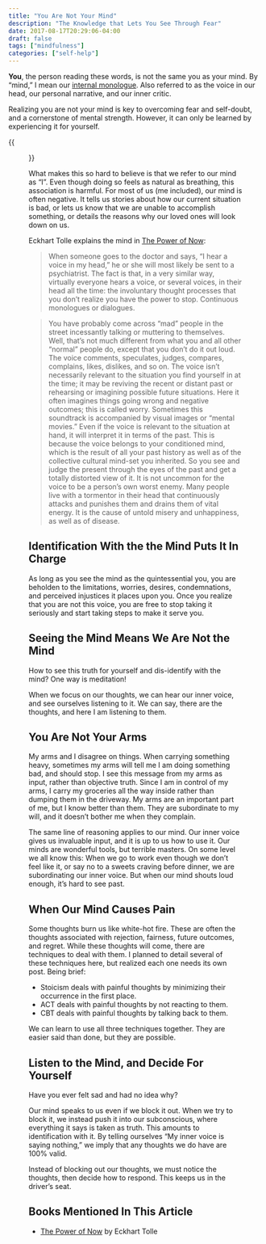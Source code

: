 ```yaml
---
title: "You Are Not Your Mind"
description: "The Knowledge that Lets You See Through Fear"
date: 2017-08-17T20:29:06-04:00
draft: false
tags: ["mindfulness"]
categories: ["self-help"]
---
```

**You**, the person reading these words, is not the same you as your mind. By “mind,” I mean our [internal monologue](https://en.wikipedia.org/wiki/Internal_monologue). Also referred to as the voice in our head, our personal narrative, and our inner critic.

Realizing you are not your mind is key to overcoming fear and self-doubt, and a cornerstone of mental strength. However, it can only be learned by experiencing it for yourself.
<!--more-->

{{<figure class="" src="/img/you-are-not-your-mind/Drawing1-1-300x300.png" title="You are not your mind, but your mind is part of you.">}}

What makes this so hard to believe is that we refer to our mind as “I”. Even though doing so feels as natural as breathing, this association is harmful. For most of us (me included), our mind is often negative. It tells us stories about how our current situation is bad, or lets us know that we are unable to accomplish something, or details the reasons why our loved ones will look down on us.

Eckhart Tolle explains the mind in [The Power of Now](http://amzn.to/2udmulH):

>When someone goes to the doctor and says, “I hear a voice in my head,” he or she will most likely be sent to a psychiatrist. The fact is that, in a very similar way, virtually everyone hears a voice, or several voices, in their head all the time: the involuntary thought processes that you don’t realize you have the power to stop. Continuous monologues or dialogues.

>You have probably come across “mad” people in the street incessantly talking or muttering to themselves. Well, that’s not much different from what you and all other “normal” people do, except that you don’t do it out loud. The voice comments, speculates, judges, compares, complains, likes, dislikes, and so on. The voice isn’t necessarily relevant to the situation you find yourself in at the time; it may be reviving the recent or distant past or rehearsing or imagining possible future situations. Here it often imagines things going wrong and negative outcomes; this is called worry. Sometimes this soundtrack is accompanied by visual images or “mental movies.” Even if the voice is relevant to the situation at hand, it will interpret it in terms of the past. This is because the voice belongs to your conditioned mind, which is the result of all your past history as well as of the collective cultural mind-set you inherited. So you see and judge the present through the eyes of the past and get a totally distorted view of it. It is not uncommon for the voice to be a person’s own worst enemy. Many people live with a tormentor in their head that continuously attacks and punishes them and drains them of vital energy. It is the cause of untold misery and unhappiness, as well as of disease.

## Identification With the the Mind Puts It In Charge

As long as you see the mind as the quintessential you, you are beholden to the limitations, worries, desires, condemnations, and perceived injustices it places upon you. Once you realize that you are not this voice, you are free to stop taking it seriously and start taking steps to make it serve you.

## Seeing the Mind Means We Are Not the Mind

How to see this truth for yourself and dis-identify with the mind? One way is meditation!

When we focus on our thoughts, we can hear our inner voice, and see ourselves listening to it. We can say, there are the thoughts, and here I am listening to them.

## You Are Not Your Arms

My arms and I disagree on things. When carrying something heavy, sometimes my arms will tell me I am doing something bad, and should stop. I see this message from my arms as input, rather than objective truth. Since I am in control of my arms, I carry my groceries all the way inside rather than dumping them in the driveway. My arms are an important part of me, but I know better than them. They are subordinate to my will, and it doesn’t bother me when they complain.

The same line of reasoning applies to our mind. Our inner voice gives us invaluable input, and it is up to us how to use it. Our minds are wonderful tools, but terrible masters. On some level we all know this: When we go to work even though we don’t feel like it, or say no to a sweets craving before dinner, we are subordinating our inner voice. But when our mind shouts loud enough, it’s hard to see past.

## When Our Mind Causes Pain

Some thoughts burn us like white-hot fire. These are often the thoughts associated with rejection, fairness, future outcomes, and regret. While these thoughts will come, there are techniques to deal with them. I planned to detail several of these techniques here, but realized each one needs its own post. Being brief:

* Stoicism deals with painful thoughts by minimizing their occurrence in the first place.
* ACT deals with painful thoughts by not reacting to them.
* CBT deals with painful thoughts by talking back to them.

We can learn to use all three techniques together. They are easier said than done, but they are possible.

## Listen to the Mind, and Decide For Yourself

Have you ever felt sad and had no idea why?

Our mind speaks to us even if we block it out. When we try to block it, we instead push it into our subconscious, where everything it says is taken as truth. This amounts to identification with it. By telling ourselves “My inner voice is saying nothing,” we imply that any thoughts we do have are 100% valid.

Instead of blocking out our thoughts, we must notice the thoughts, then decide how to respond. This keeps us in the driver’s seat.

## Books Mentioned In This Article

* [The Power of Now](http://amzn.to/2udmulH) by Eckhart Tolle
